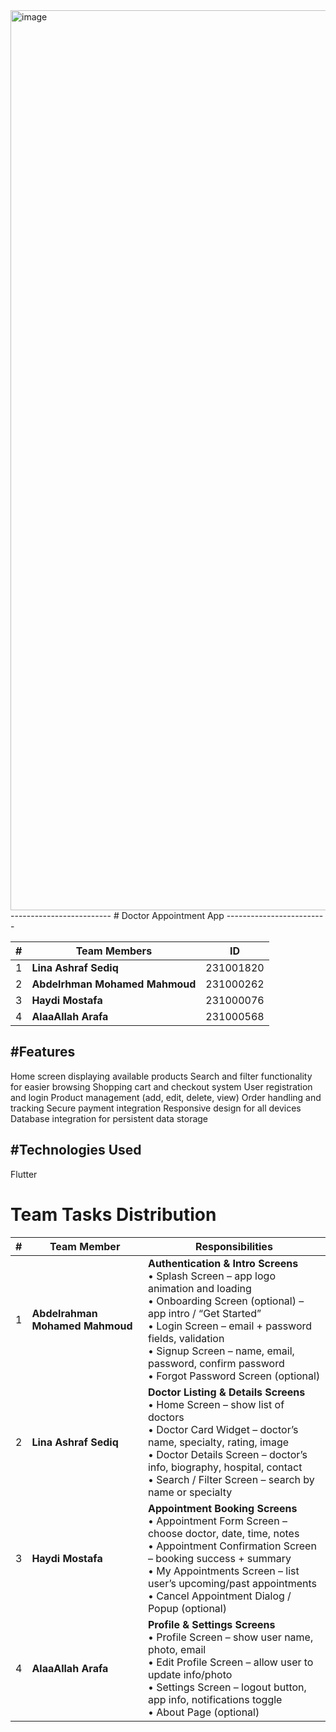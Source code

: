 <img width="2560" height="1440" alt="image" src="https://github.com/user-attachments/assets/efcc4034-f7e6-4449-a058-6e17d03c9359" />
-------------------------
# Doctor Appointment App
-------------------------

| # | Team Members                     | ID |
|---|------------------------------|-------------|
| 1 | **Lina Ashraf Sediq**        | 231001820   |
| 2 | **Abdelrhman Mohamed Mahmoud** | 231000262 |
| 3 | **Haydi Mostafa**            | 231000076   |
| 4 | **AlaaAllah Arafa**          | 231000568   |

#Features
----------
Home screen displaying available products
Search and filter functionality for easier browsing
Shopping cart and checkout system
User registration and login
Product management (add, edit, delete, view)
Order handling and tracking
Secure payment integration
Responsive design for all devices
Database integration for persistent data storage

#Technologies Used
-------------------
Flutter

# Team Tasks Distribution

| # | Team Member | Responsibilities |
|---|-------------------------------|------------------------------------------------------------------------------------------------------------------------------------------------------------------------------------------------------------------------------------------------------------------------------------------------------------------------------------------------------------------------------------------------------------------------------------------------------------------------------------------------------------------------------------|
| 1 | **Abdelrahman Mohamed Mahmoud** | **Authentication & Intro Screens** <br> • Splash Screen – app logo animation and loading <br> • Onboarding Screen (optional) – app intro / “Get Started” <br> • Login Screen – email + password fields, validation <br> • Signup Screen – name, email, password, confirm password <br> • Forgot Password Screen (optional) |
| 2 | **Lina Ashraf Sediq** | **Doctor Listing & Details Screens** <br> • Home Screen – show list of doctors <br> • Doctor Card Widget – doctor’s name, specialty, rating, image <br> • Doctor Details Screen – doctor’s info, biography, hospital, contact <br> • Search / Filter Screen – search by name or specialty |
| 3 | **Haydi Mostafa** | **Appointment Booking Screens** <br> • Appointment Form Screen – choose doctor, date, time, notes <br> • Appointment Confirmation Screen – booking success + summary <br> • My Appointments Screen – list user’s upcoming/past appointments <br> • Cancel Appointment Dialog / Popup (optional) |
| 4 | **AlaaAllah Arafa** | **Profile & Settings Screens** <br> • Profile Screen – show user name, photo, email <br> • Edit Profile Screen – allow user to update info/photo <br> • Settings Screen – logout button, app info, notifications toggle <br> • About Page (optional) |



 





